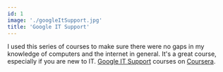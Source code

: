 ```yaml
---
id: 1
image: './googleItSupport.jpg'
title: 'Google IT Support'
---
```


I used this series of courses to make sure there were no gaps in my knowledge of computers and the internet in general. It's a great course, especially if you are new to IT. [Google IT Support](https://www.coursera.org/professional-certificates/google-it-support) courses on [Coursera](https://www.coursera.org/).
